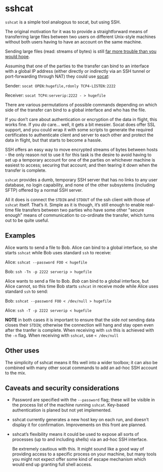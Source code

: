 # sshcat

`sshcat` is a simple tool analogous to socat, but using SSH.

The original motivation for it was to provide a straightforward means of
transferring large files between two users on different Unix-style machines
without both users having to have an account on the same machine.

Sending large files (read: streams of bytes) is still
[far more trouble than you would hope](https://xkcd.com/949/).

Assuming that one of the parties to the transfer can bind to an interface with
a global IP address (either directly or indirectly via an SSH tunnel or
port-forwarding through NAT) they could use
[socat](http://www.dest-unreach.org/socat/):

Sender: `socat OPEN:hugefile,rdonly TCP4-LISTEN:2222`

Receiver: `socat TCP4:serverip:2222 - > hugefile`

There are various permutations of possible commands depending on which side of
the transfer can bind to a global interface and who has the file.

If you don’t care about authentication or encryption of the data in flight,
this works fine.  If you _do_ care... well, it gets a bit messier.  Socat does
offer SSL support, and you could wrap it with some scripts to generate the
required certificates to authenticate client and server to each other and
protect the data in flight, but that starts to become a hassle.

SSH offers an easy way to move encrypted streams of bytes between hosts - the
only reason not to use it for this task is the desire to avoid having to
set up a temporary account for one of the parties on whichever machine is
easiest to access; securing that account; and then tearing it down when the
transfer is complete.

`sshcat` provides a dumb, temporary SSH server that has no links to any user
database, no login capability, and none of the other subsystems (including
SFTP) offered by a normal SSH server.

All it does is connect the `STDIN` and `STDOUT` of the ssh client with those of
`sshcat` itself.  That’s it.  Simple as it is though, it’s still enough to
enable real-time file transfers between two parties who have some other
"secure enough" means of communication to co-ordinate the transfer, which
turns out to be quite useful.

## Examples

Alice wants to send a file to Bob.  Alice can bind to a global interface, so she
starts `sshcat` while Bob uses standard `ssh` to receive:

Alice: `sshcat --password FOO < hugefile`

Bob: `ssh -Tn -p 2222 serverip > hugefile`

Alice wants to send a file to Bob.  _Bob_ can bind to a global interface,
but Alice cannot, so this time Bob starts `sshcat` in receive mode while
Alice uses standard `ssh` to send:

Bob: `sshcat --password FOO < /dev/null > hugefile`

Alice: `ssh -T -p 2222 serverip < hugefile`

**NOTE** in both cases it is important to ensure that the side _not_ sending
data closes their `STDIN`; otherwise the connection will hang and stay open
even after the tranfer is complete.  When receiving with `ssh` this is
achieved with the `-n` flag.  When receiving with `sshcat`, use `< /dev/null`

## Other uses

The simplicity of sshcat means it fits well into a wider toolbox; it can also be
combined with many other socat commands to add an ad-hoc SSH account to the
mix.

## Caveats and security considerations

 * Password are specified with the `--password` flag; these will be visible
   in the process list of the machine running `sshcat`.  Key-based
   authentication is planed but not yet implemented.

 * sshcat currently generates a new host key on each run, and doesn’t display
   it for confirmation.  Improvements on this front are planned.

 * sshcat’s flexibility means it could be used to expose all sorts of
   processes (up to and including shells) via an ad-hoc SSH interface.

   Be extremely cautious with this.  It might sound like a good way of
   providing access to a specific process on your machine, but many tools you
   might not expect offer some kind of escape mechanism which would end up
   granting full shell access.
